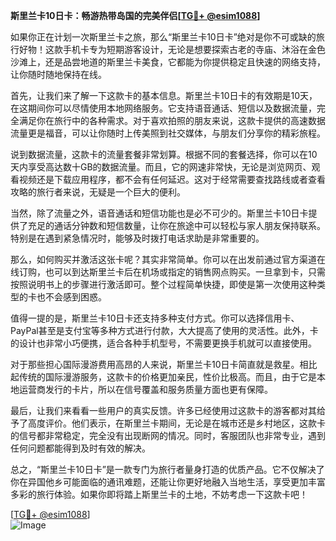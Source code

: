 **斯里兰卡10日卡：畅游热带岛国的完美伴侣[[TG💪+ @esim1088](https://t.me/s/esim1088)]**

如果你正在计划一次斯里兰卡之旅，那么“斯里兰卡10日卡”绝对是你不可或缺的旅行好物！这款手机卡专为短期游客设计，无论是想要探索古老的寺庙、沐浴在金色沙滩上，还是品尝地道的斯里兰卡美食，它都能为你提供稳定且快速的网络支持，让你随时随地保持在线。

首先，让我们来了解一下这款卡的基本信息。斯里兰卡10日卡的有效期是10天，在这期间你可以尽情使用本地网络服务。它支持语音通话、短信以及数据流量，完全满足你在旅行中的各种需求。对于喜欢拍照的朋友来说，这款卡提供的高速数据流量更是福音，可以让你随时上传美照到社交媒体，与朋友们分享你的精彩旅程。

说到数据流量，这款卡的流量套餐非常划算。根据不同的套餐选择，你可以在10天内享受高达数十GB的数据流量。而且，它的网速非常快，无论是浏览网页、观看视频还是下载应用程序，都不会有任何延迟。这对于经常需要查找路线或者查看攻略的旅行者来说，无疑是一个巨大的便利。

当然，除了流量之外，语音通话和短信功能也是必不可少的。斯里兰卡10日卡提供了充足的通话分钟数和短信数量，让你在旅途中可以轻松与家人朋友保持联系。特别是在遇到紧急情况时，能够及时拨打电话求助是非常重要的。

那么，如何购买并激活这张卡呢？其实非常简单。你可以在出发前通过官方渠道在线订购，也可以到达斯里兰卡后在机场或指定的销售网点购买。一旦拿到卡，只需按照说明书上的步骤进行激活即可。整个过程简单快捷，即使是第一次使用这种类型的卡也不会感到困惑。

值得一提的是，斯里兰卡10日卡还支持多种支付方式。你可以选择信用卡、PayPal甚至是支付宝等多种方式进行付款，大大提高了使用的灵活性。此外，卡的设计也非常小巧便携，适合各种手机型号，不需要更换手机就可以直接使用。

对于那些担心国际漫游费用高昂的人来说，斯里兰卡10日卡简直就是救星。相比起传统的国际漫游服务，这款卡的价格更加亲民，性价比极高。而且，由于它是本地运营商发行的卡片，所以在信号覆盖和服务质量方面也更有保障。

最后，让我们来看看一些用户的真实反馈。许多已经使用过这款卡的游客都对其给予了高度评价。他们表示，在斯里兰卡期间，无论是在城市还是乡村地区，这款卡的信号都非常稳定，完全没有出现断网的情况。同时，客服团队也非常专业，遇到任何问题都能得到及时有效的解决。

总之，“斯里兰卡10日卡”是一款专门为旅行者量身打造的优质产品。它不仅解决了你在异国他乡可能面临的通讯难题，还能让你更好地融入当地生活，享受更加丰富多彩的旅行体验。如果你即将踏上斯里兰卡的土地，不妨考虑一下这款卡吧！

[[TG💪+ @esim1088](https://t.me/s/esim1088)]  
![Image](https://i.postimg.cc/4NQfJmqS/Snipaste-2025-05-13-00-14-12.png)